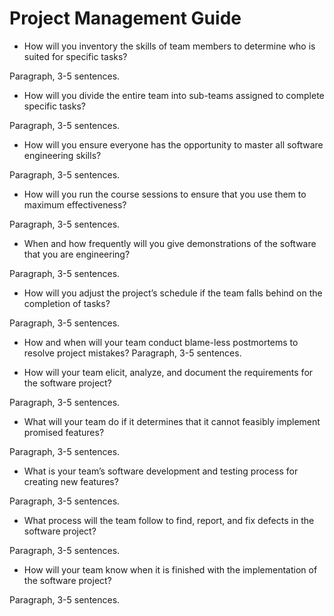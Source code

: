 # Project Management Guide

* How will you inventory the skills of team members to determine who is suited for specific tasks?

Paragraph, 3-5 sentences.

* How will you divide the entire team into sub-teams assigned to complete specific tasks?

Paragraph, 3-5 sentences.

* How will you ensure everyone has the opportunity to master all software engineering skills?

Paragraph, 3-5 sentences.

* How will you run the course sessions to ensure that you use them to maximum effectiveness?

Paragraph, 3-5 sentences.

* When and how frequently will you give demonstrations of the software that you are engineering?

Paragraph, 3-5 sentences.

* How will you adjust the project’s schedule if the team falls behind on the completion of tasks?

Paragraph, 3-5 sentences.

* How and when will your team conduct blame-less postmortems to resolve project mistakes?
Paragraph, 3-5 sentences.

* How will your team elicit, analyze, and document the requirements for the software project?

Paragraph, 3-5 sentences.

* What will your team do if it determines that it cannot feasibly implement promised features?

Paragraph, 3-5 sentences.

* What is your team’s software development and testing process for creating new features?

Paragraph, 3-5 sentences.

* What process will the team follow to find, report, and fix defects in the software project?

Paragraph, 3-5 sentences.

* How will your team know when it is finished with the implementation of the software project?

Paragraph, 3-5 sentences.
